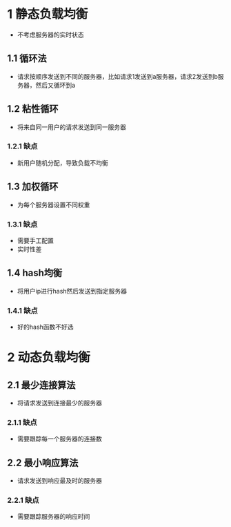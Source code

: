 # 1	静态负载均衡
- 不考虑服务器的实时状态
## 1.1	循环法
- 请求按顺序发送到不同的服务器，比如请求1发送到a服务器，请求2发送到b服务器，然后又循环到a
## 1.2	粘性循环
- 将来自同一用户的请求发送到同一服务器
### 1.2.1	缺点
- 新用户随机分配，导致负载不均衡
## 1.3	加权循环
- 为每个服务器设置不同权重
### 1.3.1	缺点
- 需要手工配置
- 实时性差
## 1.4	hash均衡
- 将用户ip进行hash然后发送到指定服务器
### 1.4.1	缺点
- 好的hash函数不好选

# 2	动态负载均衡
## 2.1	最少连接算法
- 将请求发送到连接最少的服务器
### 2.1.1	缺点
- 需要跟踪每一个服务器的连接数
## 2.2	最小响应算法
- 请求发送到响应最及时的服务器
### 2.2.1	缺点
- 需要跟踪服务器的响应时间